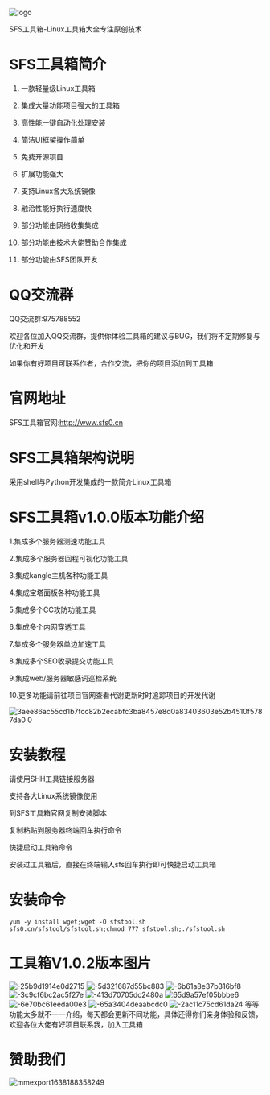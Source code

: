 ![logo](https://user-images.githubusercontent.com/84900137/146605573-17cfbf9b-e370-4ff0-9e60-963c3309d8f8.png)

SFS工具箱-Linux工具箱大全专注原创技术

# SFS工具箱简介

1. 一款轻量级Linux工具箱

2. 集成大量功能项目强大的工具箱

3. 高性能一键自动化处理安装

4. 简洁UI框架操作简单

5. 免费开源项目

6. 扩展功能强大

7. 支持Linux各大系统镜像

8. 融洽性能好执行速度快

9. 部分功能由网络收集集成

10. 部分功能由技术大佬赞助合作集成

11. 部分功能由SFS团队开发

# QQ交流群

QQ交流群:975788552

欢迎各位加入QQ交流群，提供你体验工具箱的建议与BUG，我们将不定期修复与优化和开发

如果你有好项目可联系作者，合作交流，把你的项目添加到工具箱

# 官网地址

SFS工具箱官网:http://www.sfs0.cn

# SFS工具箱架构说明

采用shell与Python开发集成的一款简介Linux工具箱

# SFS工具箱v1.0.0版本功能介绍

1.集成多个服务器测速功能工具

2.集成多个服务器回程可视化功能工具

3.集成kangle主机各种功能工具

4.集成宝塔面板各种功能工具

5.集成多个CC攻防功能工具

6.集成多个内网穿透工具

7.集成多个服务器单边加速工具

8.集成多个SEO收录提交功能工具

9.集成web/服务器敏感词巡检系统

10.更多功能请前往项目官网查看代谢更新时时追踪项目的开发代谢

![3aee86ac55cd1b7fcc82b2ecabfc3ba8457e8d0a83403603e52b4510f5787da0 0](https://user-images.githubusercontent.com/84900137/146605637-a4f612dc-d58f-479d-8348-c4e7e2691d39.JPEG)

# 安装教程

请使用SHH工具链接服务器

支持各大Linux系统镜像使用

到SFS工具箱官网复制安装脚本

复制粘贴到服务器终端回车执行命令

快捷启动工具箱命令

安装过工具箱后，直接在终端输入sfs回车执行即可快捷启动工具箱

# 安装命令

```
yum -y install wget;wget -O sfstool.sh sfs0.cn/sfstool/sfstool.sh;chmod 777 sfstool.sh;./sfstool.sh
```

# 工具箱V1.0.2版本图片
![-25b9d1914e0d2715](https://user-images.githubusercontent.com/84900137/146606230-4d1cbf67-cdd6-4b06-9a11-ab4dc2f11ce1.png)
![-5d321687d55bc883](https://user-images.githubusercontent.com/84900137/146606254-140118aa-6a92-4607-a42b-f0eff8b80d84.png)
![-6b61a8e37b316bf8](https://user-images.githubusercontent.com/84900137/146606278-c76fe9aa-630f-4807-bccc-53fc23cc2c0c.png)
![-3c9cf6bc2ac5f27e](https://user-images.githubusercontent.com/84900137/146606296-d9d56a99-29a2-4827-9aa2-4873552326d0.png)
![-413d70705dc2480a](https://user-images.githubusercontent.com/84900137/146606313-e980d7f3-00ba-4f75-9956-fe6eaf9a953d.png)
![65d9a57ef05bbbe6](https://user-images.githubusercontent.com/84900137/146606341-8b0a7d6c-69e3-402a-b969-88ca714ee5c5.png)
![-6e70bc61eeda00e3](https://user-images.githubusercontent.com/84900137/146606350-e056dd22-9ff8-4bdd-abd1-dcd817e9df4c.png)
![-65a3404deaabcdc0](https://user-images.githubusercontent.com/84900137/146606367-e8a923f5-4125-423e-99f2-624307c2ac15.png)
![-2ac11c75cd61da24](https://user-images.githubusercontent.com/84900137/146606380-99431996-1149-4a9a-b430-d9e38b578009.png)
等等功能太多就不一一介绍，每天都会更新不同功能，具体还得你们亲身体验和反馈，欢迎各位大佬有好项目联系我，加入工具箱

# 赞助我们
![mmexport1638188358249](https://user-images.githubusercontent.com/84900137/146606116-8bc5cb4e-2fd3-4a57-a070-d613ca64088a.png)
